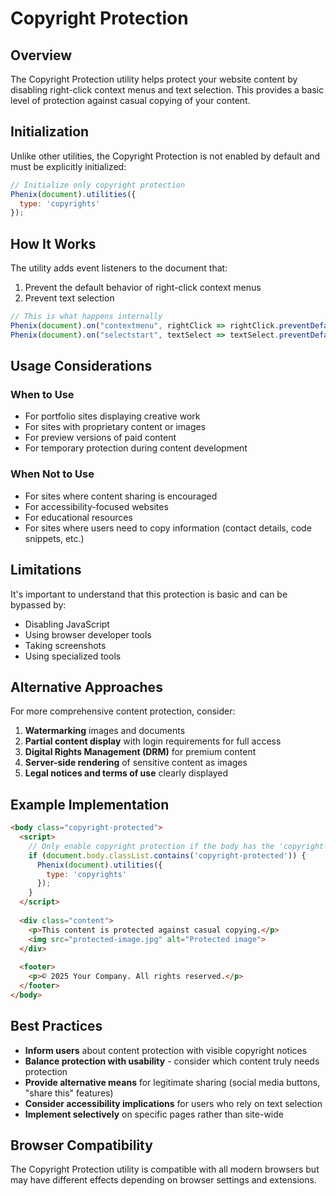 # Copyright Protection

## Overview

The Copyright Protection utility helps protect your website content by disabling right-click context menus and text selection. This provides a basic level of protection against casual copying of your content.

## Initialization

Unlike other utilities, the Copyright Protection is not enabled by default and must be explicitly initialized:

```js
// Initialize only copyright protection
Phenix(document).utilities({
  type: 'copyrights'
});
```

## How It Works

The utility adds event listeners to the document that:

1. Prevent the default behavior of right-click context menus
2. Prevent text selection

```js
// This is what happens internally
Phenix(document).on("contextmenu", rightClick => rightClick.preventDefault());
Phenix(document).on("selectstart", textSelect => textSelect.preventDefault());
```

## Usage Considerations

### When to Use

- For portfolio sites displaying creative work
- For sites with proprietary content or images
- For preview versions of paid content
- For temporary protection during content development

### When Not to Use

- For sites where content sharing is encouraged
- For accessibility-focused websites
- For educational resources
- For sites where users need to copy information (contact details, code snippets, etc.)

## Limitations

It's important to understand that this protection is basic and can be bypassed by:

- Disabling JavaScript
- Using browser developer tools
- Taking screenshots
- Using specialized tools

## Alternative Approaches

For more comprehensive content protection, consider:

1. **Watermarking** images and documents
2. **Partial content display** with login requirements for full access
3. **Digital Rights Management (DRM)** for premium content
4. **Server-side rendering** of sensitive content as images
5. **Legal notices and terms of use** clearly displayed

## Example Implementation

```html
<body class="copyright-protected">
  <script>
    // Only enable copyright protection if the body has the 'copyright-protected' class
    if (document.body.classList.contains('copyright-protected')) {
      Phenix(document).utilities({
        type: 'copyrights'
      });
    }
  </script>
  
  <div class="content">
    <p>This content is protected against casual copying.</p>
    <img src="protected-image.jpg" alt="Protected image">
  </div>
  
  <footer>
    <p>© 2025 Your Company. All rights reserved.</p>
  </footer>
</body>
```

## Best Practices

- **Inform users** about content protection with visible copyright notices
- **Balance protection with usability** - consider which content truly needs protection
- **Provide alternative means** for legitimate sharing (social media buttons, "share this" features)
- **Consider accessibility implications** for users who rely on text selection
- **Implement selectively** on specific pages rather than site-wide

## Browser Compatibility

The Copyright Protection utility is compatible with all modern browsers but may have different effects depending on browser settings and extensions.

